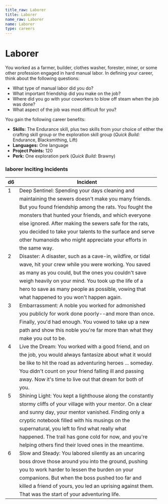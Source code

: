 ```yaml
---
title_raw: Laborer
title: Laborer
name_raw: Laborer
name: Laborer
type: careers
---
```


# Laborer

You worked as a farmer, builder, clothes washer, forester, miner, or some other profession engaged in hard manual labor. In defining your career, think about the following questions:

- What type of manual labor did you do?
- What important friendship did you make on the job?
- Where did you go with your coworkers to blow off steam when the job was done?
- What aspect of the job was most difficult for you?

You gain the following career benefits:

- **Skills:** The Endurance skill, plus two skills from your choice of either the crafting skill group or the exploration skill group (*Quick Build:* Endurance, Blacksmithing, Lift)
- **Languages:** One language
- **Project Points:** 120
- **Perk:** One exploration perk (*Quick Build:* Brawny)

### **laborer Inciting Incidents**

| d6  | Incident                                                    |
| --- | ----------------------------------------------------------- |
| 1   | Deep Sentinel: Spending your days cleaning and              |
|     | maintaining the sewers doesn't make you many friends.       |
|     | But you found friendship among the rats. You fought the     |
|     | monsters that hunted your friends, and which everyone       |
|     | else ignored. After making the sewers safe for the rats,    |
|     | you decided to take your talents to the surface and serve   |
|     | other humanoids who might appreciate your efforts in        |
|     | the same way.                                               |
| 2   | Disaster: A disaster, such as a cave-in, wildfire, or tidal |
|     | wave, hit your crew while you were working. You saved       |
|     | as many as you could, but the ones you couldn't save        |
|     | weigh heavily on your mind. You took up the life of a       |
|     | hero to save as many people as possible, vowing that        |
|     | what happened to you won't happen again.                    |
| 3   | Embarrassment: A noble you worked for admonished            |
|     | you publicly for work done poorly--and more than once.      |
|     | Finally, you'd had enough. You vowed to take up a new       |
|     | path and show this noble you're far more than what they     |
|     | make you out to be.                                         |
| 4   | Live the Dream: You worked with a good friend, and on       |
|     | the job, you would always fantasize about what it would     |
|     | be like to hit the road as adventuring heroes ... someday.  |
|     | You didn't count on your friend falling ill and passing     |
|     | away. Now it's time to live out that dream for both of      |
|     | you.                                                        |
| 5   | Shining Light: You kept a lighthouse along the constantly   |
|     | stormy cliffs of your village with your mentor. On a clear  |
|     | and sunny day, your mentor vanished. Finding only a         |
|     | cryptic notebook filled with his musings on the             |
|     | supernatural, you left to find what really what             |
|     | happened. The trail has gone cold for now, and you're       |
|     | helping others find their loved ones in the meantime.       |
| 6   | Slow and Steady: You labored silently as an uncaring        |
|     | boss drove those around you into the ground, pushing        |
|     | you to work harder to lessen the burden on your             |
|     | companions. But when the boss pushed too far and            |
|     | killed a friend of yours, you led an uprising against them. |
|     | That was the start of your adventuring life.                |
